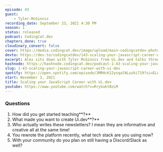```yaml
---
episode: 43
guest: 
    - Tyler-McGinnis
recording_date: September 23, 2021 4:30 PM
season: 1
status: released
podcast: CodingCat.dev
chapters_done: true
cloudinary_convert: false
cover: https://media.codingcat.dev/image/upload/main-codingcatdev-photo/vyoru8lhjdriajgq9dni.png
devto: https://dev.to/codingcatdev/143-scaling-your-javascript-career-with-uidev-3jd2
excerpt: Alex sits down with Tyler McGinnis from Ui.dev and talks through scaling your JavaScript career. Tyler talks all about how you can use Ui.dev to learn in a successful fashion.
hashnode: https://hashnode.codingcat.dev/podcast-1-43-scaling-your-javascript-career-with-ui-dev
slug: 1-43-scaling-your-javascript-career-with-ui-dev
spotify: https://open.spotify.com/episode/3MRHcK12ysqalNLuzki719?si=ELAPjh9KQD-dyBaXXzy0fQ
start: November 3, 2021
title: Scaling your JavaScript Career with Ui.dev
youtube: https://www.youtube.com/watch?v=RrykaktBzLM
---
```

### Questions

1. How did you get started teaching**?**
2. What made you want to create Ui.dev**?**
3. Who actually writes these newsletters? I mean they are informative and creative all at the same time!
4. You rewrote the platform recently, what tech stack are you using now?
5. With your community do you plan on still having a Discord/Slack as well?